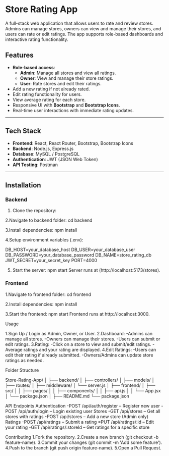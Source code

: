 # Store Rating App

A full-stack web application that allows users to rate and review stores. Admins can manage stores, owners can view and manage their stores, 
and users can rate or edit ratings. The app supports role-based dashboards and interactive rating functionality.


## Features

- **Role-based access**:
  - **Admin**: Manage all stores and view all ratings.
  - **Owner**: View and manage their store ratings.
  - **User**: Rate stores and edit their ratings.
- Add a new rating if not already rated.
- Edit rating functionality for users.
- View average rating for each store.
- Responsive UI with **Bootstrap** and **Bootstrap Icons**.
- Real-time user interactions with immediate rating updates.

---

## Tech Stack

- **Frontend**: React, React Router, Bootstrap, Bootstrap Icons
- **Backend**: Node.js, Express.js
- **Database**: MySQL / PostgreSQL
- **Authentication**: JWT (JSON Web Token)
- **API Testing**: Postman

---

## Installation

### Backend
1. Clone the repository:


2.Navigate to backend folder:
cd backend

3.Install dependencies:
npm install

4.Setup environment variables (.env):

DB_HOST=your_database_host
DB_USER=your_database_user
DB_PASSWORD=your_database_password
DB_NAME=store_rating_db
JWT_SECRET=your_secret_key
PORT=4000

5. Start the server:
npm start
Server runs at (http://localhost:5173/stores).

### Frontend

1.Navigate to frontend folder:
cd frontend

2.Install dependencies:
npm install

3.Start the frontend:
npm start
Frontend runs at http://localhost:3000.
  
Usage

1.Sign Up / Login as Admin, Owner, or User.
2.Dashboard:
  -Admins can manage all stores.
  -Owners can manage their stores.
  -Users can submit or edit ratings.
3.Rating:
  -Click on a store to view and submit/edit ratings.
  -Average ratings and your rating are displayed.
4.Edit Ratings:
  -Users can edit their rating if already submitted.
  -Owners/Admins can update store ratings as needed.


Folder Structure

Store-Rating-App/
│
├── backend/
│   ├── controllers/
│   ├── models/
│   ├── routes/
│   ├── middleware/
│   └── server.js
│
├── frontend/
│   ├── src/
│   │   ├── pages/
│   │   ├── components/
│   │   ├── api.js
│   │   └── App.jsx
│   └── package.json
│
├── README.md
└── package.json


API Endpoints
Authentication
   -POST /api/auth/register – Register new user
   -POST /api/auth/login – Login existing user
Stores
   -GET /api/stores – Get all stores with ratings
   -POST /api/stores – Add a new store (Admin only)
Ratings
   -POST /api/ratings – Submit a rating
   =PUT /api/ratings/:id – Edit your rating
   -GET /api/ratings/:storeId – Get ratings for a specific store



 Contributing
1.Fork the repository.
2.Create a new branch (git checkout -b feature-name).
3.Commit your changes (git commit -m 'Add some feature').
4.Push to the branch (git push origin feature-name).
5.Open a Pull Request.





